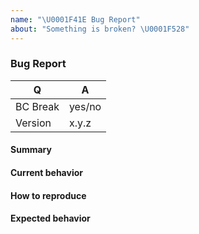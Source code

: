 ```yaml
---
name: "\U0001F41E Bug Report"
about: "Something is broken? \U0001F528"
---
```


### Bug Report

<!-- Fill in the relevant information below to help triage your issue. -->

| Q                   | A      |
| ------------------- | ------ |
| BC Break            | yes/no |
| Version             | x.y.z  |

#### Summary

<!-- Provide a summary describing the problem you are experiencing. -->

#### Current behavior

<!-- What is the current (buggy) behavior? -->

#### How to reproduce

<!--
Provide steps to reproduce the bug.
If possible, also add a code snippet.
Adding a failing Unit or Functional Test would help us a lot - you can submit one in a Pull Request separately, referencing this bug report.
-->

#### Expected behavior

<!-- What was the expected (correct) behavior? -->
